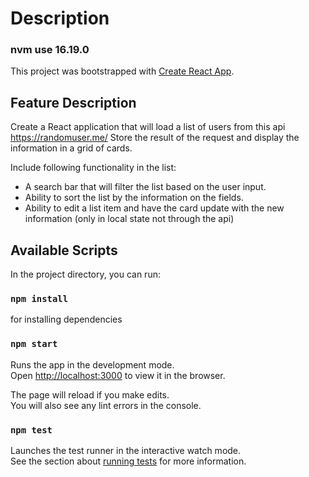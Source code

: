 # Description

### nvm use 16.19.0

This project was bootstrapped with [Create React App](https://github.com/facebook/create-react-app).

## Feature Description

Create a React application that will load a list of users from this api https://randomuser.me/
Store the result of the request and display the information in a grid of cards.

Include following functionality in the list:

- A search bar that will filter the list based on the user input.
- Ability to sort the list by the information on the fields.
- Ability to edit a list item and have the card update with the new information (only in local state not through the api)

## Available Scripts

In the project directory, you can run:

### `npm install`

for installing dependencies

### `npm start`

Runs the app in the development mode.\
Open [http://localhost:3000](http://localhost:3000) to view it in the browser.

The page will reload if you make edits.\
You will also see any lint errors in the console.

### `npm test`

Launches the test runner in the interactive watch mode.\
See the section about [running tests](https://facebook.github.io/create-react-app/docs/running-tests) for more information.
